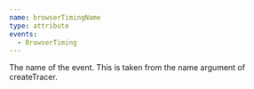 ```yaml
---
name: browserTimingName
type: attribute
events:
  - BrowserTiming
---
```


The name of the event. This is taken from the name argument of createTracer.